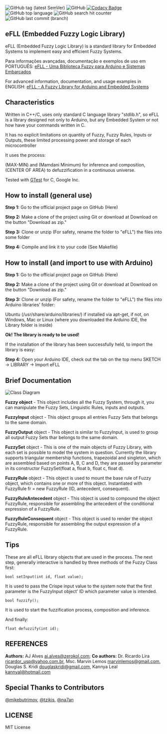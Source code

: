 ![GitHub tag (latest SemVer)](https://img.shields.io/github/tag/zerokol/eFLL.svg)
![GitHub](https://img.shields.io/github/license/zerokol/eFLL.svg)
[![Codacy Badge](https://api.codacy.com/project/badge/Grade/ad6d2e4416f74e93a104b795d69e26c4)](https://www.codacy.com/app/zerokol/eFLL?utm_source=github.com&utm_medium=referral&utm_content=zerokol/eFLL&utm_campaign=Badge_Grade)
![GitHub top language](https://img.shields.io/github/languages/top/zerokol/eFLL.svg)
![GitHub search hit counter](https://img.shields.io/github/search/zerokol/eFLL/fuzzy.svg)
![GitHub last commit (branch)](https://img.shields.io/github/last-commit/zerokol/eFLL/master.svg)

## eFLL (Embedded Fuzzy Logic Library)

eFLL (Embedded Fuzzy Logic Library) is a standard library for Embedded Systems to implement easy and efficient Fuzzy Systems.

Para informações avançadas, documentação e exemplos de uso em PORTUGUÊS: [eFLL - Uma Biblioteca Fuzzy para Arduino e Sistemas Embarcados](https://blog.zerokol.com/2012/09/arduinofuzzy-uma-biblioteca-fuzzy-para.html)

For advanced information, documentation, and usage examples in ENGLISH: [eFLL - A Fuzzy Library for Arduino and Embedded Systems](https://blog.zerokol.com/2012/09/arduinofuzzy-fuzzy-library-for-arduino.html)

## Characteristics

Written in C++/C, uses only standard C language library "stdlib.h", so eFLL is a library designed not only to Arduino, but any Embedded System or not how have your commands written in C.

It has no explicit limitations on quantity of Fuzzy, Fuzzy Rules, Inputs or Outputs, these limited processing power and storage of each microcontroller

It uses the process:

(MAX-MIN) and (Mamdani Minimum) for inference and composition, (CENTER OF AREA) to defuzzification in a continuous universe.

Tested with [GTest](http://code.google.com/p/googletest/) for C, Google Inc.

## How to install (general use)

**Step 1:** Go to the official project page on GitHub (Here)

**Step 2:** Make a clone of the project using Git or download at Download on the button "Download as zip."

**Step 3:** Clone or unzip (For safety, rename the folder to "eFLL") the files into some folder

**Step 4:** Compile and link it to your code (See Makefile)

## How to install (and import to use with Arduino)

**Step 1:** Go to the official project page on GitHub (Here)

**Step 2:** Make a clone of the project using Git or download at Download on the button "Download as zip."

**Step 3:** Clone or unzip (For safety, rename the folder to "eFLL") the files into Arduino libraries' folder:

Ubuntu (/usr/share/arduino/libraries/) if installed via apt-get, if not, on Windows, Mac or Linux (where you downloaded the Arduino IDE, the Library folder is inside)

**Ok! The library is ready to be used!**

If the installation of the library has been successfully held, to import the library is easy:

**Step 4:** Open your Arduino IDE, check out the tab on the top menu SKETCH → LIBRARY → Import eFLL

## Brief Documentation

![Class Diagram](https://raw.githubusercontent.com/zerokol/eFLL/master/uml/class-diagram.png)

**Fuzzy object** - This object includes all the Fuzzy System, through it, you can manipulate the Fuzzy Sets, Linguistic Rules, inputs and outputs.

**FuzzyInput** object - This object groups all entries Fuzzy Sets that belongs to the same domain.

**FuzzyOutput** object - This object is similar to FuzzyInput, is used to group all output Fuzzy Sets thar belongs to the same domain.

**FuzzySet** object - This is one of the main objects of Fuzzy Library, with each set is possible to model the system in question. Currently the library supports triangular membership functions, trapezoidal and singleton, which are assembled based on points A, B, C and D, they are passed by parameter in its constructor FuzzySet(float a, float b, float c, float d).

**FuzzyRule** object - This object is used to mount the base rule of Fuzzy object, which contains one or more of this object. Instantiated with FuzzyRule fr = new FuzzyRule (ID, antecedent, consequent).

**FuzzyRuleAntecedent** object - This object is used to compound the object FuzzyRule, responsible for assembling the antecedent of the conditional expression of a FuzzyRule.

**FuzzyRuleConsequent** object - This object is used to render the object FuzzyRule, responsible for assembling the output expression of a FuzzyRule.

## Tips

These are all eFLL library objects that are used in the process. The next step, generally interactive is handled by three methods of the Fuzzy Class first:

`bool setInput(int id, float value);`

It is used to pass the Crispe input value to the system note that the first parameter is the FuzzyInput object' ID which parameter value is intended.

`bool fuzzify();`

It is used to start the fuzzification process, composition and inference.

And finally:

`float defuzzify(int id);`

## REFERENCES

**Authors:** AJ Alves <aj.alves@zerokol.com>; **Co authors:** Dr. Ricardo Lira <ricardor_usp@yahoo.com.br>, Msc. Marvin Lemos <marvinlemos@gmail.com>, Douglas S. Kridi <douglaskridi@gmail.com>, Kannya Leal <kannyal@hotmail.com>

## Special Thanks to Contributors

[@mikebutrimov](https://github.com/mikebutrimov), [@tzikis](https://github.com/tzikis), [@na7an](https://github.com/na7an)

## LICENSE

MIT License
